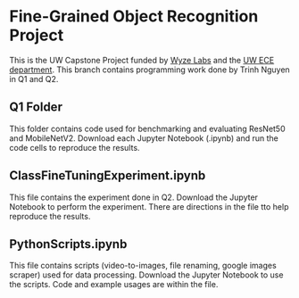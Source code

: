 # Fine-Grained Object Recognition Project

This is the UW Capstone Project funded by [Wyze Labs](https://www.wyze.com/) and the [UW ECE department](https://www.ece.uw.edu/).
This branch contains programming work done by Trinh Nguyen in Q1 and Q2.

## Q1 Folder
This folder contains code used for benchmarking and evaluating ResNet50 and MobileNetV2. Download each Jupyter Notebook (.ipynb) and run the code cells to reproduce the results.

## ClassFineTuningExperiment.ipynb
This file contains the experiment done in Q2. Download the Jupyter Notebook to perform the experiment. There are directions in the file tto help reproduce the results.

## PythonScripts.ipynb
This file contains scripts (video-to-images, file renaming, google images scraper) used for data processing. Download the Jupyter Notebook to use the scripts. Code and example usages are within the file.
